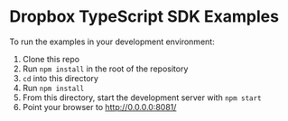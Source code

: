 # Dropbox TypeScript SDK Examples

To run the examples in your development environment:

1. Clone this repo
2. Run `npm install` in the root of the repository
3. `cd` into this directory
4. Run `npm install`
3. From this directory, start the development server with
   `npm start`
4. Point your browser to <http://0.0.0.0:8081/>
